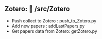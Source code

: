 ##  Zotero: :file_folder: /src/Zotero

- Push collect to Zotero : push_to_Zotero.py
- Add new papers : addLastPapers.py
- Get papers data from Zotero: getZotero.py
